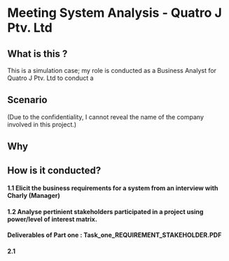 # Meeting System Analysis - Quatro J Ptv. Ltd 

## What is this ?
This is a simulation case; my role is conducted as a Business Analyst for Quatro J Ptv. Ltd  to conduct a 

## Scenario
(Due to the confidentiality, I cannot reveal the name of the company involved in this project.)

## Why



## How is it conducted?

#### 1.1 Elicit the business requirements for a system from an interview with Charly (Manager)
#### 1.2 Analyse pertinient stakeholders participated in a project using power/level of interest matrix. 
#### Deliverables of Part one : Task_one_REQUIREMENT_STAKEHOLDER.PDF

#### 2.1
